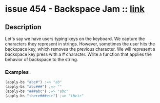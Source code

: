 # issue 454 - Backspace Jam :: [link](https://ericnormand.me/issues/purelyfunctional-tv-newsletter-454-not-a-prescriptive-process)

## Description

Let's say we have users typing keys on the keyboard. 
We capture the characters they represent in strings. 
However, sometimes the user hits the backspace key, which removes the previous character. 
We will represent a backspace key press with a # character. 
Write a function that applies the behavior of backspace to the string.

### Examples

```clj
(apply-bs "abc#") ;=> "ab"
(apply-bs "abc###") ;=> ""
(apply-bs "###abc") ;=> "abc"
(apply-bs "there###eir") ;=> "their"
```
